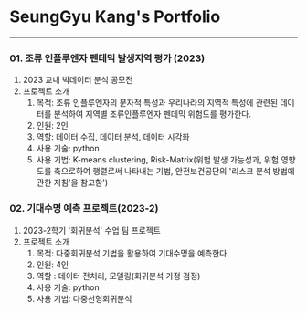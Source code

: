 # SeungGyu Kang's Portfolio
***

### 01. 조류 인플루엔자 펜데믹 발생지역 평가 (2023)
1. 2023 교내 빅데이터 분석 공모전
2. 프로젝트 소개
   1. 목적: 조류 인플루엔자의 분자적 특성과 우리나라의 지역적 특성에 관련된 데이터를 분석하여 지역별 조류인플루엔자 펜데믹 위험도를 평가한다.
   2. 인원: 2인
   3. 역할: 데이터 수집, 데이터 분석, 데이터 시각화
   4. 사용 기술: python
   5. 사용 기법: K-means clustering, Risk-Matrix(위험 발생 가능성과, 위험 영향도를 축으로하여 행렬로써 나타내는 기법, 안전보건공단의 '리스크 분석 방법에 관한 지침'을 참고함')

### 02. 기대수명 예측 프로젝트(2023-2)
1. 2023-2학기 '회귀분석' 수업 팀 프로젝트
2. 프로젝트 소개
   1. 목적: 다중회귀분석 기법을 활용하여 기대수명을 예측한다.
   2. 인원: 4인
   3. 역할 : 데이터 전처리, 모델링(회귀분석 가정 검정)
   4. 사용 기술: python
   5. 사용 기법: 다중선형회귀분석 

